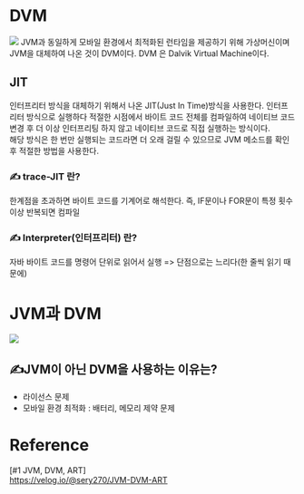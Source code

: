 # DVM
<img src="https://velog.velcdn.com/images%2Fsery270%2Fpost%2Fb935d9f4-072e-49db-91cb-780a3afd1d8e%2Fimage.png">
JVM과 동일하게 모바일 환경에서 최적화된 런타임을 제공하기 위해 가상머신이며 JVM을 대체하여 나온 것이 DVM이다. DVM 은 Dalvik Virtual Machine이다.

## JIT
인터프리터 방식을 대체하기 위해서 나온 JIT(Just In Time)방식을 사용한다. 인터프리터 방식으로 실행하다 적절한 시점에서 바이트 코드 전체를 컴파일하여 네이티브 코드 변경 후 더 이상 인터프리팅 하지 않고 네이티브 코드로 직접 실행하는 방식이다.<br>
해당 방식은 한 번만 실행되는 코드라면 더 오래 걸릴 수 있으므로 JVM 메소드를 확인 후 적절한 방법을 사용한다.

### ✍ trace-JIT 란?
한계점을 초과하면 바이트 코드를 기계어로 해석한다. 즉, IF문이나 FOR문이 특정 횟수 이상 반복되면 컴파일

### ✍ Interpreter(인터프리터) 란?
자바 바이트 코드를 명령어 단위로 읽어서 실행 => 단점으로는 느리다(한 줄씩 읽기 때문에)

# JVM과 DVM
<img src="https://velog.velcdn.com/images%2Fsery270%2Fpost%2F27f49b0d-f5aa-4c33-a0e9-01be0488f623%2Fimage.png">

## ✍JVM이 아닌 DVM을 사용하는 이유는?
- 라이선스 문제
- 모바일 환경 최적화 : 배터리, 메모리 제약 문제


# Reference
[#1 JVM, DVM, ART]<BR>
https://velog.io/@sery270/JVM-DVM-ART